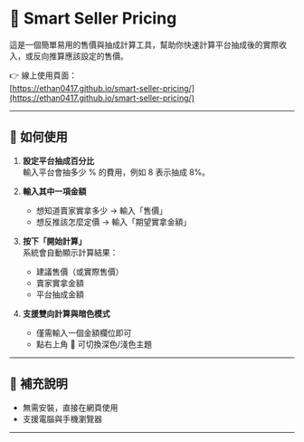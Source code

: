 # 🧮 Smart Seller Pricing

這是一個簡單易用的售價與抽成計算工具，幫助你快速計算平台抽成後的實際收入，或反向推算應該設定的售價。

👉 線上使用頁面：  
[https://ethan0417.github.io/smart-seller-pricing/](https://ethan0417.github.io/smart-seller-pricing/)

---

## 🚀 如何使用

1. **設定平台抽成百分比**  
   輸入平台會抽多少 % 的費用，例如 8 表示抽成 8%。

2. **輸入其中一項金額**

    - 想知道賣家實拿多少 → 輸入「售價」
    - 想反推該怎麼定價 → 輸入「期望實拿金額」

3. **按下「開始計算」**  
   系統會自動顯示計算結果：

    - 建議售價（或實際售價）
    - 賣家實拿金額
    - 平台抽成金額

4. **支援雙向計算與暗色模式**
    - 僅需輸入一個金額欄位即可
    - 點右上角 🌙 可切換深色/淺色主題

---

## 📱 補充說明

-   無需安裝，直接在網頁使用
-   支援電腦與手機瀏覽器

---
